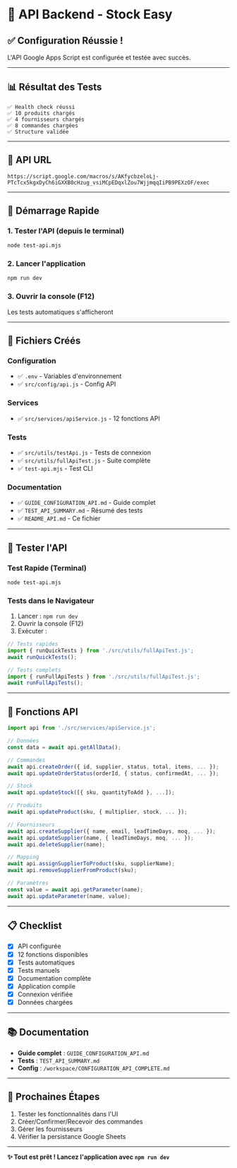 # 🚀 API Backend - Stock Easy

## ✅ Configuration Réussie !

L'API Google Apps Script est configurée et testée avec succès.

---

## 📊 Résultat des Tests

```
✅ Health check réussi
✅ 10 produits chargés
✅ 4 fournisseurs chargés
✅ 8 commandes chargées
✅ Structure validée
```

---

## 🔗 API URL

```
https://script.google.com/macros/s/AKfycbzeloLj-PTcTcx5kgxDyCh6iGXXB0cHzug_vsiMCpEDqxlZou7WjjmqqIiPB9PEXzOF/exec
```

---

## 🚀 Démarrage Rapide

### 1. Tester l'API (depuis le terminal)
```bash
node test-api.mjs
```

### 2. Lancer l'application
```bash
npm run dev
```

### 3. Ouvrir la console (F12)
Les tests automatiques s'afficheront

---

## 📁 Fichiers Créés

### Configuration
- ✅ `.env` - Variables d'environnement
- ✅ `src/config/api.js` - Config API

### Services
- ✅ `src/services/apiService.js` - 12 fonctions API

### Tests
- ✅ `src/utils/testApi.js` - Tests de connexion
- ✅ `src/utils/fullApiTest.js` - Suite complète
- ✅ `test-api.mjs` - Test CLI

### Documentation
- ✅ `GUIDE_CONFIGURATION_API.md` - Guide complet
- ✅ `TEST_API_SUMMARY.md` - Résumé des tests
- ✅ `README_API.md` - Ce fichier

---

## 🧪 Tester l'API

### Test Rapide (Terminal)
```bash
node test-api.mjs
```

### Tests dans le Navigateur
1. Lancer : `npm run dev`
2. Ouvrir la console (F12)
3. Exécuter :
```javascript
// Tests rapides
import { runQuickTests } from './src/utils/fullApiTest.js';
await runQuickTests();

// Tests complets
import { runFullApiTests } from './src/utils/fullApiTest.js';
await runFullApiTests();
```

---

## 📝 Fonctions API

```javascript
import api from './src/services/apiService.js';

// Données
const data = await api.getAllData();

// Commandes
await api.createOrder({ id, supplier, status, total, items, ... });
await api.updateOrderStatus(orderId, { status, confirmedAt, ... });

// Stock
await api.updateStock([{ sku, quantityToAdd }, ...]);

// Produits
await api.updateProduct(sku, { multiplier, stock, ... });

// Fournisseurs
await api.createSupplier({ name, email, leadTimeDays, moq, ... });
await api.updateSupplier(name, { leadTimeDays, moq, ... });
await api.deleteSupplier(name);

// Mapping
await api.assignSupplierToProduct(sku, supplierName);
await api.removeSupplierFromProduct(sku);

// Paramètres
const value = await api.getParameter(name);
await api.updateParameter(name, value);
```

---

## 📋 Checklist

- [x] API configurée
- [x] 12 fonctions disponibles
- [x] Tests automatiques
- [x] Tests manuels
- [x] Documentation complète
- [x] Application compile
- [x] Connexion vérifiée
- [x] Données chargées

---

## 📚 Documentation

- **Guide complet** : `GUIDE_CONFIGURATION_API.md`
- **Tests** : `TEST_API_SUMMARY.md`
- **Config** : `/workspace/CONFIGURATION_API_COMPLETE.md`

---

## 🎯 Prochaines Étapes

1. Tester les fonctionnalités dans l'UI
2. Créer/Confirmer/Recevoir des commandes
3. Gérer les fournisseurs
4. Vérifier la persistance Google Sheets

---

**✨ Tout est prêt ! Lancez l'application avec `npm run dev`**
